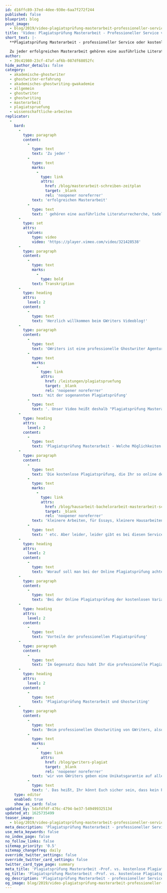 ```yaml
---
id: d16ffc89-37ed-4dee-930e-6aa7f272f244
published: false
blueprint: blog
post_image:
  - blog/2019/video-plagiatsprüfung-masterarbeit-professioneller-service-vs-kostenlose-plagiatspruefung/Plagiatsprufung_Masterarbeit_Professioneller_Service.png
title: 'Video: Plagiatsprüfung Masterarbeit - Professioneller Service vs. kostenlose Plagiatsprüfung'
short_text: |-
  **Plagiatsprüfung Masterarbeit - professioneller Service oder kostenlose Alternative? Erfahren Sie alle Vor- und Nachteile in unserem Video!**

  Zu jeder erfolgreichen Masterarbeit gehören eine ausführliche Literaturrecherche, tadellose Formatierung, sowie natürlich das korrekte wissenschaftliche Schreiben an sich. Ein weiterer wichtiger Bestandteil, ohne welcher keine wissenschaftliche Arbeit abgegeben werden sollte, ist...
author:
  - 39c41980-23cf-47af-af6b-087df68052fc
hide_author_details: false
category:
  - akademische-ghostwriter
  - ghostwriter-erfahrung
  - akademisches-ghostwriting-gwakademie
  - allgemein
  - ghostwriter
  - ghostwriting
  - masterarbeit
  - plagiatspruefung
  - wissenschaftliche-arbeiten
replicator:
  -
    bard:
      -
        type: paragraph
        content:
          -
            type: text
            text: 'Zu jeder '
          -
            type: text
            marks:
              -
                type: link
                attrs:
                  href: /blog/masterarbeit-schreiben-zeitplan
                  target: _blank
                  rel: 'noopener noreferrer'
            text: 'erfolgreichen Masterarbeit'
          -
            type: text
            text: ' gehören eine ausführliche Literaturrecherche, tadellose Formatierung, sowie natürlich das korrekte wissenschaftliche Schreiben an sich. Ein weiterer wichtiger Bestandteil, ohne welcher keine wissenschaftliche Arbeit abgegeben werden sollte, ist die Plagiatsprüfung. Dabei gibt es verschiedene Optionen zur Überprüfung, ob die Abschlussarbeit ein Unikat ist - von spezialisierter Software und kostenfreien Online-Tools bis zum professionellen Service einer Ghostwriting Agentur. Welche die Vor- und Nachteile der verschiedenen Möglichkeiten zur Plagiatsprüfung Masterarbeit sind, das erfahren Sie in unserem neuesten Videobeitrag.'
      -
        type: set
        attrs:
          values:
            type: video
            video: 'https://player.vimeo.com/video/321428538'
      -
        type: paragraph
        content:
          -
            type: text
            marks:
              -
                type: bold
            text: Transkription
      -
        type: heading
        attrs:
          level: 2
        content:
          -
            type: text
            text: 'Herzlich willkommen beim GWriters Videoblog!'
      -
        type: paragraph
        content:
          -
            type: text
            text: 'GWriters ist eine professionelle Ghostwriter Agentur mit dem Schwerpunkt auf der Erstellung wissenschaftlicher Texte. Bei der Erstellung wissenschaftlicher Texte ist es natürlich ganz, ganz wichtig, dass unsere Kunden auch immer ein Unikat erhalten. Dementsprechend beschäftigen wir uns heute einmal '
          -
            type: text
            marks:
              -
                type: link
                attrs:
                  href: /leistungen/plagiatspruefung
                  target: _blank
                  rel: 'noopener noreferrer'
            text: 'mit der sogenannten Plagiatsprüfung'
          -
            type: text
            text: '. Unser Video heißt deshalb "Plagiatsprüfung Masterarbeit - Professioneller Service gegen kostenlose Online Plagiatsprüfung." Wir schauen uns dabei einmal die kostenlose Plagiatsprüfung an, besprechen Vor- und Nachteile und stellen das gegenüber zur professionellen Plagiatsprüfung.'
      -
        type: heading
        attrs:
          level: 2
        content:
          -
            type: text
            text: 'Plagiatsprüfung Masterarbeit - Welche Möglichkeiten gibt es?'
      -
        type: paragraph
        content:
          -
            type: text
            text: 'Die kostenlose Plagiatsprüfung, die Ihr so online des Öfteren finden könnt, ist natürlich gut geeignet für '
          -
            type: text
            marks:
              -
                type: link
                attrs:
                  href: /blog/hausarbeit-bachelorarbeit-masterarbeit-schreiben
                  target: _blank
                  rel: 'noopener noreferrer'
            text: 'kleinere Arbeiten, für Essays, kleinere Hausarbeiten und Aufsätze'
          -
            type: text
            text: ' etc. Aber leider, leider gibt es bei diesen Services meistens eine Begrenzung der Seitenzahl. Das heißt, entweder könnt Ihr nur kleine Dokumente hochladen und überprüfen lassen, oder ab zehn oder zwölf Seiten zahlt Ihr dann sowieso obendrauf. Oftmals sind diese englischsprachige Dienste, die auch nur mit englischsprachigen Datenbanken abgleichen. Dann müsst Ihr vorsichtig sein, denn diese sind dann eben entsprechend nicht passend für deutsche Texte, das ist, glaube ich, selbst erklärend.'
      -
        type: heading
        attrs:
          level: 2
        content:
          -
            type: text
            text: 'Worauf soll man bei der Online Plagiatsprüfung achten?'
      -
        type: paragraph
        content:
          -
            type: text
            text: 'Bei der Online Plagiatsprüfung der kostenlosen Variante haben viele unserer Kunden, die zu uns kommen, die Erfahrung gemacht, dass da die Ergebnisse nicht gespeichert werden und ein einmaliger Zugriff besteht. Das heißt, man macht einmal eine Plagiatsprüfung, passt sie dann an. Wenn man irgendwie noch Daten vergisst oder aus Versehen gelöscht hat, dann kann man nicht mehr darauf zugreifen und muss sowieso alles von vorne machen. Oft ist auch kein Verweis auf das exakte Plagiat mit dabei, sondern einfach nur eine Anzeige, zu wie viel Prozent die Arbeit mit Plagiaten belastet sein könnte oder einfach nur Anzeige positiv oder negativ. Damit ist vielen natürlich leider nicht geholfen, denn Ihr wollt mit der Plagiatsprüfung ja später auch das Ganze wieder ausbessern können. Außerdem gibt es meist keinen Download der Plagiats Scanner Reports und es gibt keine Garantie, dass die Arbeit dann wirklich plagiatsfrei ist.'
      -
        type: heading
        attrs:
          level: 2
        content:
          -
            type: text
            text: 'Vorteile der professionellen Plagiatsprüfung'
      -
        type: paragraph
        content:
          -
            type: text
            text: 'Im Gegensatz dazu habt Ihr die professionelle Plagiatsprüfung durch eine Agentur oder einen professionellen Service. Hier habt Ihr eben die Analyse mit unbegrenzter Wortzahl der Plagscan erfolgt mit hoher Genauigkeit. Es werden Euch die Stellen markiert, Ihr bekommt einen vollständigen und aufwändigen Report der Plagiatsprüfung, mit dem Ihr dann arbeiten könnt. Das heißt, Ihr habt dann ein Dokument zu Hand, anhand dessen Ihr überprüfen könnt an welchen Stellen Plagiate vorliegen bzw. ihr falsch zitiert habt, was dann eben entsprechend als Plagiat interpretiert wird und könnt damit Eure ganze Arbeit noch einmal korrigieren und die Zitierweise eben entsprechend anpassen und gerade ziehen. Weiterhin bekommt Ihr die aufgeführten Literaturquellen, die gefunden worden sind und eben auch einen Einblick in gegebenenfalls die Quellen, von denen plagiiert wurde oder von denen falsch zitiert wurde und das Ganze bei professionellen Services, wie wir diesen anbieten farblich gekennzeichnet eben mit einem fast wie ein Ampelsystem mit den Stellen, die man dringend nachschlagen müsste, Stellen, wo eine Überarbeitung empfohlen ist oder eben Stellen, die plagiatsfrei sind.'
      -
        type: heading
        attrs:
          level: 2
        content:
          -
            type: text
            text: 'Plagiatsprüfung Masterarbeit und Ghostwriting'
      -
        type: paragraph
        content:
          -
            type: text
            text: 'Beim professionellen Ghostwriting von GWriters, also der Texterstellung, werden sowieso alle Dokumente komplett plagiatsgeprüft und '
          -
            type: text
            marks:
              -
                type: link
                attrs:
                  href: /blog/gwriters-plagiat
                  target: _blank
                  rel: 'noopener noreferrer'
            text: 'wir von GWriters geben eine Unikatsgarantie auf alle Dokumente'
          -
            type: text
            text: '. Das heißt, Ihr könnt Euch sicher sein, dass kein Plagiat vorliegt und, dass richtig zitiert wurde. Ich hoffe, ich konnte Euch einmal den Unterschied der kostenlosen Plagiatsprüfung zum professionellen Service und damit eben auch die Vorteile des professionellen Services darlegen und erklären und freue mich, dass Ihr zugesehen habt.'
    type: editor
    enabled: true
    show_as_card: false
updated_by: 5dafdfdf-476c-4794-be37-54949932513d
updated_at: 1625735499
teaser_image:
  - blog/2019/video-plagiatsprüfung-masterarbeit-professioneller-service-vs-kostenlose-plagiatspruefung/Plagiatsprufung_Masterarbeit_Professioneller_Service.png
meta_description: 'Plagiatsprüfung Masterarbeit - professioneller Service oder kostenlose Alternative? Erfahren Sie alle Vor- und Nachteile in unserem Video!'
use_meta_keywords: false
no_index_page: false
no_follow_links: false
sitemap_priority: '0.5'
sitemap_changefreq: daily
override_twitter_settings: false
override_twitter_card_settings: false
twitter_card_type_page: summary
meta_title: 'Plagiatsprüfung Masterarbeit -Prof. vs. kostenlose Plagiatsprüfung'
og_title: 'Plagiatsprüfung Masterarbeit -Prof. vs. kostenlose Plagiatsprüfung'
og_description: 'Plagiatsprüfung Masterarbeit - professioneller Service oder kostenlose Alternative? Erfahren Sie alle Vor- und Nachteile in unserem Video!'
og_image: blog/2019/video-plagiatsprüfung-masterarbeit-professioneller-service-vs-kostenlose-plagiatspruefung/Plagiatsprufung_Masterarbeit_Professioneller_Service.png
---
```

